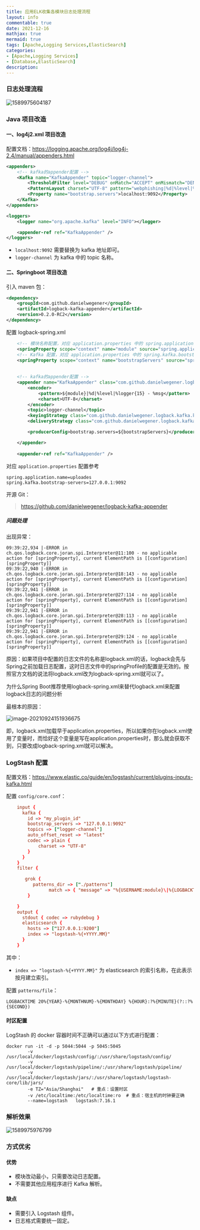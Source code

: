 ```yaml
---
title: 应用ELK收集各模块日志处理流程
layout: info
commentable: true
date: 2021-12-16
mathjax: true
mermaid: true
tags: [Apache,Logging Services,ElasticSearch]
categories: 
- [Apache,Logging Services]
- [Database,ElasticSearch]
description: 
---
```


### 日志处理流程

![1589975604187](/images/2021/12/1589975604187.png)

<!--more-->

### Java 项目改造

#### 一、log4j2.xml 项目改造

配置文档：https://logging.apache.org/log4j/log4j-2.4/manual/appenders.html

```xml
<appenders>
    <!-- kafka的appender配置 -->
    <Kafka name="KafkaAppender" topic="logger-channel">
        <ThresholdFilter level="DEBUG" onMatch="ACCEPT" onMismatch="DENY" />
        <PatternLayout charset="UTF-8" pattern="webphishing|%d|%level|%logger{15} - %m" />
        <Property name="bootstrap.servers">localhost:9092</Property>
    </Kafka>
</appenders>

<loggers>
    <logger name="org.apache.kafka" level="INFO"></logger>

    <appender-ref ref="KafkaAppender" />
</loggers>
```

- `localhost:9092` 需要替换为 kafka 地址即可。
- `logger-channel` 为 kafka 中的 topic 名称。

#### 二、Springboot 项目改造

引入 maven 包：

```xml
<dependency>
	<groupId>com.github.danielwegener</groupId>
	<artifactId>logback-kafka-appender</artifactId>
	<version>0.2.0-RC2</version>
</dependency>
```

配置 logback-spring.xml

```xml
	<!-- 模块名称配置，对应 application.properties 中的 spring.application.name -->
	<springProperty scope="context" name="module" source="spring.application.name"  defaultValue="undefinded"/>
	<!-- Kafka 配置，对应 application.properties 中的 spring.kafka.bootstrap-servers -->
	<springProperty scope="context" name="bootstrapServers" source="spring.kafka.bootstrap-servers" defaultValue="localhost:9092"/>
	
	
    <!-- kafka的appender配置 -->
    <appender name="KafkaAppender" class="com.github.danielwegener.logback.kafka.KafkaAppender">
        <encoder>
            <pattern>${module}|%d|%level|%logger{15} - %msg</pattern>
            <charset>UTF-8</charset>
        </encoder>
        <topic>logger-channel</topic>
        <keyingStrategy class="com.github.danielwegener.logback.kafka.keying.NoKeyKeyingStrategy"/>
        <deliveryStrategy class="com.github.danielwegener.logback.kafka.delivery.AsynchronousDeliveryStrategy"/>

        <producerConfig>bootstrap.servers=${bootstrapServers}</producerConfig>

    </appender>
    
    <appender-ref ref="KafkaAppender" />
```

对应 `application.properties` 配置参考

```properties
spring.application.name=uploades
spring.kafka.bootstrap-servers=127.0.0.1:9092
```

开源 Git：

> https://github.com/danielwegener/logback-kafka-appender
>

##### 问题处理

出现异常：

```
09:39:22,934 |-ERROR in ch.qos.logback.core.joran.spi.Interpreter@11:100 - no applicable action for [springProperty], current ElementPath is [[configuration][springProperty]]
09:39:22,940 |-ERROR in ch.qos.logback.core.joran.spi.Interpreter@18:143 - no applicable action for [springProperty], current ElementPath is [[configuration][springProperty]]
09:39:22,941 |-ERROR in ch.qos.logback.core.joran.spi.Interpreter@27:114 - no applicable action for [springProperty], current ElementPath is [[configuration][springProperty]]
09:39:22,941 |-ERROR in ch.qos.logback.core.joran.spi.Interpreter@28:113 - no applicable action for [springProperty], current ElementPath is [[configuration][springProperty]]
09:39:22,941 |-ERROR in ch.qos.logback.core.joran.spi.Interpreter@29:124 - no applicable action for [springProperty], current ElementPath is [[configuration][springProperty]]
```

原因：如果项目中配置的日志文件的名称是logback.xml的话，logback会先与Spring之前加载日志配置，这时日志文件中的springProfile的配置是无效的。按照官方文档的说法将logback.xml改为logback-spring.xml就可以了。

为什么Spring Boot推荐使用logback-spring.xml来替代logback.xml来配置logback日志的问题分析

最根本的原因：

![image-20210924151936675](/images/2021/12/image-20210924151936675.png)

即，logback.xml加载早于application.properties，所以如果你在logback.xml使用了变量时，而恰好这个变量是写在application.properties时，那么就会获取不到，只要改成logback-spring.xml就可以解决。

### LogStash 配置

配置文档：https://www.elastic.co/guide/en/logstash/current/plugins-inputs-kafka.html

配置 `config/core.conf`：

```conf
    input {
      kafka {
        id => "my_plugin_id"
        bootstrap_servers => "127.0.0.1:9092"
        topics => ["logger-channel"]
        auto_offset_reset => "latest"
        codec => plain {
            charset => "UTF-8"
        }
      }
    }
    filter {

       grok {
          patterns_dir => ["./patterns"]
                match => { "message" => "%{USERNAME:module}\|%{LOGBACKTIME:timestamp}\|%{LOGLEVEL:level}\|%{JAVACLASS:class} - %{JAVALOGMESSAGE:logmessage}" }
        }

    }
    output {
      stdout { codec => rubydebug }
      elasticsearch {
        hosts => ["127.0.0.1:9200"]
        index => "logstash-%{+YYYY.MM}"
      }
    }
```

其中：

- `index => "logstash-%{+YYYY.MM}"` 为 elasticsearch 的索引名称，在此表示按月建立索引。

配置 `patterns/file`：

```
LOGBACKTIME 20%{YEAR}-%{MONTHNUM}-%{MONTHDAY} %{HOUR}:?%{MINUTE}(?::?%{SECOND})
```

#### 时区配置

LogStash 的 docker 容器时间不正确可以通过以下方式进行配置：

```shell
docker run -it -d -p 5044:5044 -p 5045:5045 
        -v /usr/local/docker/logstash/config/:/usr/share/logstash/config/  
        -v /usr/local/docker/logstash/pipeline/:/usr/share/logstash/pipeline/  
        -v /usr/local/docker/logstash/jars/:/usr/share/logstash/logstash-core/lib/jars/  
        -e TZ="Asia/Shanghai"   # 重点：设置时区
        -v /etc/localtime:/etc/localtime:ro  # 重点：宿主机的时钟要正确
        --name=logstash   logstash:7.16.1
```

### 解析效果

![1589975976799](/images/2021/12/1589975976799.png)

### 方式优劣

#### 优势

- 模块改动最小，只需要改动日志配置。
- 不需要其他应用程序进行 Kafka 解析。

#### 缺点

- 需要引入 Logstash 组件。
- 日志格式需要统一固定。
